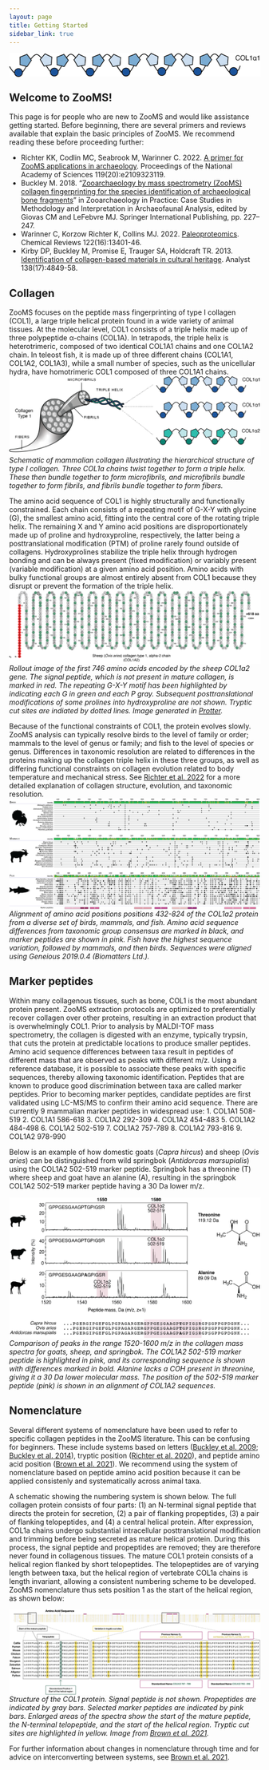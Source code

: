 ```yaml
---
layout: page
title: Getting Started
sidebar_link: true
---
```


<img align="center" src="assets/images/COL1A1.png">

<h2>Welcome to ZooMS!</h2>
This page is for people who are new to ZooMS and would like assistance getting started. Before beginning, there are several primers and reviews available that explain the basic principles of ZooMS. We recommend reading these before proceeding further:

- Richter KK, Codlin MC, Seabrook M, Warinner C. 2022. <a href="https://doi.org/10.1073/pnas.2109323119">A primer for ZooMS applications in archaeology</a>. Proceedings of the National Academy of Sciences 119(20):e2109323119.
- Buckley M. 2018. “<a href="https://doi.org/10.1007/978-3-319-64763-0_12">Zooarchaeology by mass spectrometry (ZooMS) collagen fingerprinting for the species identification of archaeological bone fragments</a>” in Zooarchaeology in Practice: Case Studies in Methodology and Interpretation in Archaeofaunal Analysis, edited by Giovas CM and LeFebvre MJ. Springer International Publishing, pp. 227–247.
- Warinner C, Korzow Richter K, Collins MJ. 2022. <a href="
https://doi.org/10.1021/acs.chemrev.1c00703">Paleoproteomics</a>. Chemical Reviews 122(16):13401-46.
- Kirby DP, Buckley M, Promise E, Trauger SA, Holdcraft TR. 2013. <a href="https://doi.org.10.1039/c3an00925d">Identification of collagen-based materials in cultural heritage</a>. Analyst 138(17):4849-58.

<h2>Collagen</h2>
ZooMS focuses on the peptide mass fingerprinting of type I collagen (COL1), a large triple helical protein found in a wide variety of animal tissues. At the molecular level, COL1 consists of a triple helix made up of three polypeptide α-chains (COL1A). In tetrapods, the triple helix is heterotrimeric, composed of two identical COL1A1 chains and one COL1A2 chain. In teleost fish, it is made up of three different chains (COL1A1, COL1A2, COL1A3), while a small number of species, such as the unicellular hydra, have homotrimeric COL1 composed of three COL1A1 chains. 

<img align="center" src="assets/images/Mammalian-collagen.png">
<i>Schematic of mammalian collagen illustrating the hierarchical structure of type I collagen. Three COL1a chains twist together to form a triple helix. These then bundle together to form microfibrils, and microfibrils bundle together to form fibrils, and fibrils bundle together to form fibers.</i> 

<p></p>
The amino acid sequence of COL1 is highly structurally and functionally constrained. Each chain consists of a repeating motif of G-X-Y with glycine (G), the smallest amino acid, fitting into the central core of the rotating triple helix. The remaining X and Y amino acid positions are disproportionately made up of proline and hydroxyproline, respectively, the latter being a posttranslational modification (PTM) of proline rarely found outside of collagens. Hydroxyprolines stabilize the triple helix through hydrogen bonding and can be always present (fixed modification) or variably present (variable modification) at a given amino acid position. Amino acids with bulky functional groups are almost entirely absent from COL1 because they disrupt or prevent the formation of the triple helix. 

<img align="center" src="assets/images/COL1A2-rollout.png">
<i>Rollout image of the first 746 amino acids encoded by the sheep COL1a2 gene. The signal peptide, which is not present in mature collagen, is marked in red. The repeating G-X-Y motif has been highlighted by indicating each G in green and each P gray. Subsequent posttranslational modifications of some prolines into hydroxyproline are not shown. Tryptic cut sites are indiated by dotted lines. Image generated in <a href="https://wlab.ethz.ch/protter/start/">Protter</a>.</i>

<p></p>
Because of the functional constraints of COL1, the protein evolves slowly. ZooMS analysis can typically resolve birds to the level of family or order; mammals to the level of genus or family; and fish to the level of species or genus. Differences in taxonomic resolution are related to differences in the proteins making up the collagen triple helix in these three groups, as well as differing functional constraints on collagen evolution related to body temperature and mechanical stress. See <a href="https://doi.org/10.1073/pnas.2109323119">Richter et al. 2022</a> for a more detailed explanation of collagen structure, evolution, and taxonomic resolution.

<img align="center" src="assets/images/Fig4_Collagen Taxa Align-v3.png">
<i>Alignment of amino acid positions positions 432-824 of the COL1ɑ2 protein from a diverse set of birds, mammals, and fish. Amino acid sequence differences from taxonomic group consensus are marked in black, and marker peptides are shown in pink. Fish have the highest sequence variation, followed by mammals, and then birds. Sequences were aligned using Geneious 2019.0.4 (Biomatters Ltd.).</i>

<p></p>
<h2>Marker peptides</h2>
Within many collagenous tissues, such as bone, COL1 is the most abundant protein present. ZooMS extraction protocols are optimized to preferentially recover collagen over other proteins, resulting in an extraction product that is overwhelmingly COL1. Prior to analysis by MALDI-TOF mass spectrometry, the collagen is digested with an enzyme, typically trypsin, that cuts the protein at predictable locations to produce smaller peptides. Amino acid sequence differences between taxa result in peptides of different mass that are observed as peaks with different m/z. Using a reference database, it is possible to associate these peaks with specific sequences, thereby allowing taxonomic identification. Peptides that are known to produce good discrimination between taxa are called marker peptides. Prior to becoming marker peptides, candidate peptides are first validated using LC-MS/MS to confirm their amino acid sequence. There are currently 9 mammalian marker peptides in widespread use: 
1. COL1A1 508-519 
2. COL1A1 586-618 
3. COL1A2 292-309
4. COL1A2 454-483
5. COL1A2 484-498
6. COL1A2 502-519
7. COL1A2 757-789
8. COL1A2 793-816
9. COL1A2 978-990    

Below is an example of how domestic goats (<i>Capra hircus</i>) and sheep (<i>Ovis aries</i>) can be distinguished from wild springbok (<i>Antidorcas marsupialis</i>) using the COL1A2 502-519 marker peptide. Springbok has a threonine (T) where sheep and goat have an alanine (A), resulting in the springbok COL1A2 502-519 marker peptide having a 30 Da lower m/z.

<img align="center" src="assets/images/bovid-compare.png">
<i>Comparison of peaks in the range 1520-1600 m/z in the collagen mass spectra for goats, sheep, and springbok. The COL1A2 502-519 marker peptide is highlighted in pink, and its corresponding sequence is shown with differences marked in bold. Alanine lacks a COH present in threonine, giving it a 30 Da lower molecular mass. The position of the 502-519 marker peptide (pink) is shown in an alignment of COL1A2 sequences.</i>

<p></p>
<h2>Nomenclature</h2>
Several different systems of nomenclature have been used to refer to specific collagen peptides in the ZooMS literature. This can be confusing for beginners. These include systems based on letters (<a href="https://doi.org/10.1002/rcm.4316">Buckley et al. 2009</a>; <a href="https://doi.org/10.1016/j.jas.2013.08.021">Buckley et al. 2014</a>), tryptic position (<a href="https://doi.org/10.1016/j.jas.2020.105116">Richter et al. 2020</a>), and peptide amino acid position (<a href="https://doi.org/10.1016/j.jprot.2020.104041">Brown et al. 2021</a>). We recommend using the system of nomenclature based on peptide amino acid position because it can be applied consistenly and systematically across animal taxa. 

A schematic showing the numbering system is shown below. The full collagen protein consists of four parts: (1) an N-terminal signal peptide that directs the protein for secretion, (2) a pair of flanking propeptides, (3) a pair of flanking telopeptides, and (4) a central helical protein. After expression, COL1a chains undergo substantial intracellular posttranslational modification and trimming before being secreted as mature helical protein. During this process, the signal peptide and propeptides are removed; they are therefore never found in collagenous tissues. The mature COL1 protein consists of a helical region flanked by short telopeptides. The telopeptides are of varying length between taxa, but the helical region of vertebrate COL1a chains is length invariant, allowing a consistent numbering scheme to be developed. ZooMS nomenclature thus sets position 1 as the start of the helical region, as shown below:

<img align="center" src="assets/images/COL-numbering.jpg">
<i>Structure of the COL1 protein. Signal peptide is not shown. Propeptides are indicated by gray bars. Selected marker peptides are indicated by pink bars. Enlarged areas of the spectra show the start of the mature peptide, the N-terminal telopeptide, and the start of the helical region. Tryptic cut sites are highlighted in yellow. Image from <a href="https://doi.org/10.1016/j.jprot.2020.104041">Brown et al. 2021</a>.</i> 

For further information about changes in nomenclature through time and for advice on interconverting between systems, see <a href="https://doi.org/10.1016/j.jprot.2020.104041">Brown et al. 2021</a>.

